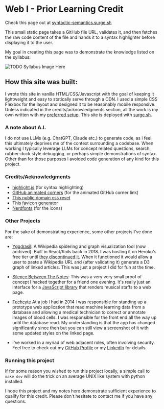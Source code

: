 # Web I - Prior Learning Credit

Check this page out at [syntactic-semantics.surge.sh](https://syntactic-semantics.surge.sh/)

This small static page takes a GitHub file URL, validates it, and then fetches the raw code content of the file and hands it to a syntax highlighter before displaying it to the user.

My goal in creating this page was to demonstrate the knowledge listed on the syllabus:

![TODO Syllabus Image Here]()

## How this site was built:

I wrote this site in vanilla HTML/CSS/Javascript with the goal of keeping it lightweight and easy to statically serve through a CDN. I used a simple CSS Flexbox for the layout and designed it to be reasonably mobile responsive. Unless indicated in the credits/acknowledgments section, all the work is my own written with my [preferred setup](https://github.com/alex0112/dotfiles/tree/master). This site is deployed with [surge.sh](https://surge.sh/).

### A note about A.I.
I do not use LLMs (e.g. ChatGPT, Claude etc.) to generate code, as I feel this ultimately deprives me of the context surrounding a codebase. When working I typically leverage LLMs for concept related questions, search, rubber-duck style debugging, or perhaps simple demonstrations of syntax. Other than for those purposes I avoided code generation of any kind for this project.

### Credits/Acknowledgments
- [highlight.js](https://highlightjs.org/) (for syntax highlighting)
- [GitHub animated corners](https://github.com/eugena/github-animated-corners/) (for the animated GitHub corner link)
- [This public domain css reset](https://meyerweb.com/eric/tools/css/reset/)
- [This favicon generator](https://realfavicongenerator.net/)
- [Nerdfonts](https://www.nerdfonts.com/cheat-sheet) (for the icons)

### Other Projects
For the sake of demonstrating experience, some other projects I've done are:

- [Yggdrasil](github.com/alex/0112/yggdrasil): A Wikipedia spidering and graph visualization tool (now archived). Built in React/Rails back in 2018. I was hosting it on Heroku's free tier until [they discontinued it](https://devcenter.heroku.com/changelog-items/2461). When it functioned it would allow a user to paste a Wikipedia URL and (after validating it) generate a D3 graph of linked articles. This was just a project I did for fun at the time.

- [Silence Between The Notes](https://silence-between-the-notes.surge.sh/): This was a very very small proof of concept I hacked together for a friend one evening. It's really just an interface for a [JavaScript library](https://www.vexflow.com/) that renders musical staffs to a web page.

- [Techcyte](https://techcyte.com/products/automated-blood-differential/) At a job I had in 2014 I was responsible for standing up a prototype web application that read machine learning data from a database and allowing a medical technician to correct or annotate images of blood cells. I was responsible for the front end all the way up until the database read. My understanding is that the app has changed significantly since then but you can still view a screenshot of it with some updated styles on the linked page.

- I've worked in a myriad of web adjacent roles, often involving security. Feel free to check out my [GitHub Profile](github.com/alex0112) or my [LinkedIn](https://www.linkedin.com/in/kingsfoil/details/experience/) for details.

### Running this project
If for some reason you wished to run this project locally, a simple call to `make dev` will do the trick on an average UNIX like system with python installed.

I hope this project and my notes here demonstrate sufficient experience to qualify for this credit. Please don't hesitate to contact me if you have any questions.
